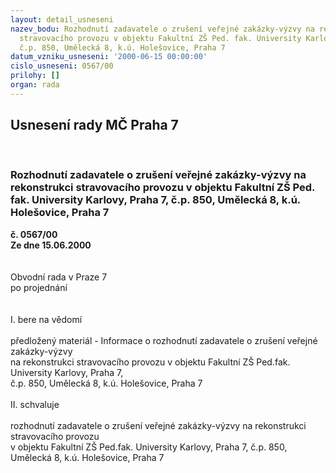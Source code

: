 ```yaml
---
layout: detail_usneseni
nazev_bodu: Rozhodnutí zadavatele o zrušení veřejné zakázky-výzvy na rekonstrukci
  stravovacího provozu v objektu Fakultní ZŠ Ped. fak. University Karlovy, Praha 7,
  č.p. 850, Umělecká 8, k.ú. Holešovice, Praha 7
datum_vzniku_usneseni: '2000-06-15 00:00:00'
cislo_usneseni: 0567/00
prilohy: []
organ: rada
---
```

<div id="ucUsn_pList" class="usn">
	<span><h2>Usnesení rady MČ Praha 7 </h2>
<br></span><div class="standBody">
<span><h3>Rozhodnutí zadavatele o zrušení veřejné zakázky-výzvy na rekonstrukci stravovacího provozu v objektu Fakultní ZŠ Ped. fak. University Karlovy, Praha 7, č.p. 850, Umělecká 8, k.ú. Holešovice, Praha 7</h3></span><div class="center">
		<strong>č. 0567/00</strong><br>
	</div>
<div class="center">
		<strong>Ze dne 15.06.2000</strong><br><br>
	</div>     <br>Obvodní rada v Praze 7<br>po projednání<br><br><br>I.	bere na vědomí<br><br> předložený materiál - Informace o rozhodnutí zadavatele o zrušení veřejné zakázky-výzvy <br>na rekonstrukci stravovacího provozu v objektu Fakultní ZŠ Ped.fak. University Karlovy, Praha 7, <br>č.p. 850, Umělecká 8, k.ú. Holešovice, Praha 7<br><br>II.	schvaluje  <br><br>rozhodnutí zadavatele o zrušení veřejné zakázky-výzvy na rekonstrukci stravovacího provozu <br>v objektu Fakultní ZŠ Ped.fak. University Karlovy, Praha 7, č.p. 850, Umělecká 8, k.ú. Holešovice, Praha 7 <br>
</div>
</div>